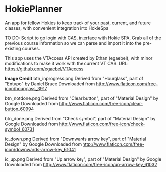 HokiePlanner
============

An app for fellow Hokies to keep track of your past, current, and future classes, with convenient integration into HokieSpa

TO DO:
Script to go login with CAS, interface with Hokie SPA, Grab all of the previous course information so we can parse and import it into the pre-existing courses.

This app uses the VTAccess API created by Ethan (egaebel), with minor modifications to make it work with the current VT CAS.
URL: https://github.com/egaebel/VTAccess

**Image Credit**
btn_inprogress.png
    Derived from "Hourglass", part of "Entypo" by Daniel Bruce
    Downloaded from http://www.flaticon.com/free-icon/hourglass_3917

btn_notdone.png
    Derived from "Clear button", part of "Material Design" by Google
    Downloaded from http://www.flaticon.com/free-icon/clear-button_60994

btn_done.png
    Derived from "Check symbol", part of "Material Design" by Google
    Downloaded from http://www.flaticon.com/free-icon/check-symbol_60731

ic_down.png
    Derived from "Downwards arrow key", part of "Material Design" by Google
    Downloaded from http://www.flaticon.com/free-icon/downwards-arrow-key_61041

ic_up.png
    Derived from "Up arrow key", part of "Material Design" by Google
    Downloaded from http://www.flaticon.com/free-icon/up-arrow-key_61032